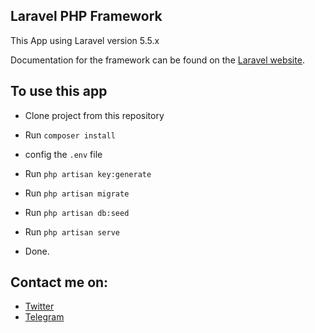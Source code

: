## Laravel PHP Framework
This App using Laravel version 5.5.x

Documentation for the framework can be found on the [Laravel website](http://laravel.com/docs).

## To use this app

- Clone project from this repository

- Run `composer install`

- config the ` .env ` file

- Run `php artisan key:generate`

- Run `php artisan migrate`

- Run `php artisan db:seed`

- Run `php artisan serve`

- Done.

## Contact me on:
- [Twitter](https://twitter.com/caesarali_L)
- [Telegram](https://t.me/caesarali)
